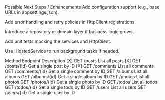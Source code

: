 Possible Next Steps / Enhancements
Add configuration support (e.g., base URLs in appsettings.json).

Add error handling and retry policies in HttpClient registrations.

Introduce a repository or domain layer if business logic grows.

Add unit tests mocking the services and HttpClient.

Use IHostedService to run background tasks if needed.

Method	Endpoint	Description
[X] GET	/posts	List all posts
[X] GET	/posts/{id}	Get a single post by ID
[X] GET	/comments	List all comments
GET	/comments/{id}	Get a single comment by ID
GET	/albums	List all albums
GET	/albums/{id}	Get a single album by ID
GET	/photos	List all photos
GET	/photos/{id}	Get a single photo by ID
GET	/todos	List all todos
GET	/todos/{id}	Get a single todo by ID
GET	/users	List all users
GET	/users/{id}	Get a single user by ID